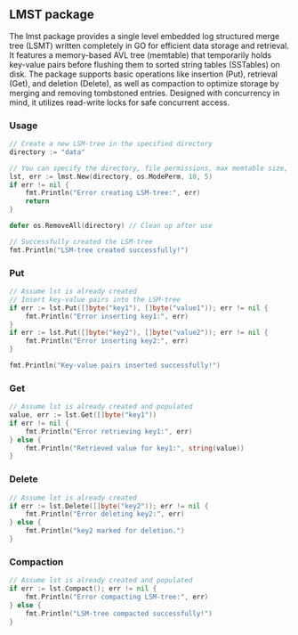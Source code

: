 ## LMST package
The lmst package provides a single level embedded log structured merge tree (LSMT) written completely in GO for efficient data storage and retrieval.
It features a memory-based AVL tree (memtable) that temporarily holds key-value pairs before flushing them to sorted string tables (SSTables) on disk.
The package supports basic operations like insertion (Put), retrieval (Get), and deletion (Delete), as well as compaction to optimize storage by merging and removing tombstoned entries.
Designed with concurrency in mind, it utilizes read-write locks for safe concurrent access.

### Usage
```go
// Create a new LSM-tree in the specified directory
directory := "data"

// You can specify the directory, file permissions, max memtable size, and compaction interval
lst, err := lmst.New(directory, os.ModePerm, 10, 5)
if err != nil {
    fmt.Println("Error creating LSM-tree:", err)
    return
}

defer os.RemoveAll(directory) // Clean up after use

// Successfully created the LSM-tree
fmt.Println("LSM-tree created successfully!")
```

### Put
```go
// Assume lst is already created
// Insert key-value pairs into the LSM-tree
if err := lst.Put([]byte("key1"), []byte("value1")); err != nil {
    fmt.Println("Error inserting key1:", err)
}
if err := lst.Put([]byte("key2"), []byte("value2")); err != nil {
    fmt.Println("Error inserting key2:", err)
}

fmt.Println("Key-value pairs inserted successfully!")
```

### Get
```go
// Assume lst is already created and populated
value, err := lst.Get([]byte("key1"))
if err != nil {
    fmt.Println("Error retrieving key1:", err)
} else {
    fmt.Println("Retrieved value for key1:", string(value))
}
```

### Delete
```go
// Assume lst is already created
if err := lst.Delete([]byte("key2")); err != nil {
    fmt.Println("Error deleting key2:", err)
} else {
    fmt.Println("key2 marked for deletion.")
}
```

### Compaction
```go
// Assume lst is already created and populated
if err := lst.Compact(); err != nil {
    fmt.Println("Error compacting LSM-tree:", err)
} else {
    fmt.Println("LSM-tree compacted successfully!")
}
```